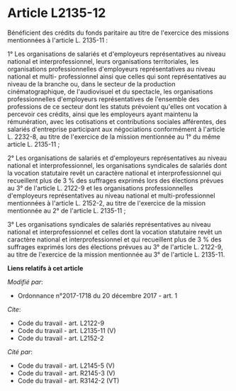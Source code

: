 # Article L2135-12

Bénéficient des crédits du fonds paritaire au titre de l'exercice des missions mentionnées à l'article L. 2135-11 :

1° Les organisations de salariés et d'employeurs représentatives au niveau national et interprofessionnel, leurs
organisations territoriales, les organisations professionnelles d'employeurs représentatives au niveau national et multi-
professionnel ainsi que celles qui sont représentatives au niveau de la branche ou, dans le secteur de la production
cinématographique, de l'audiovisuel et du spectacle, les organisations professionnelles d'employeurs représentatives de
l'ensemble des professions de ce secteur dont les statuts prévoient qu'elles ont vocation à percevoir ces crédits, ainsi que
les employeurs ayant maintenu la rémunération, avec les cotisations et contributions sociales afférentes, des salariés
d'entreprise participant aux négociations conformément à l'article L. 2232-8, au titre de l'exercice de la mission mentionnée
au 1° du même article L. 2135-11 ;

2° Les organisations de salariés et d'employeurs représentatives au niveau national et interprofessionnel, les organisations
syndicales de salariés dont la vocation statutaire revêt un caractère national et interprofessionnel qui recueillent plus de
3 % des suffrages exprimés lors des élections prévues au 3° de l'article L. 2122-9 et les organisations professionnelles
d'employeurs représentatives au niveau national et multi-professionnel mentionnées à l'article L. 2152-2, au titre de
l'exercice de la mission mentionnée au 2° de l'article L. 2135-11 ;

3° Les organisations syndicales de salariés représentatives au niveau national et interprofessionnel et celles dont la
vocation statutaire revêt un caractère national et interprofessionnel et qui recueillent plus de 3 % des suffrages exprimés
lors des élections prévues au 3° de l'article L. 2122-9, au titre de l'exercice de la mission mentionnée au 3° de l'article
L. 2135-11.

**Liens relatifs à cet article**

_Modifié par_:

  - Ordonnance n°2017-1718 du 20 décembre 2017 - art. 1

_Cite_:

  - Code du travail - art. L2122-9
  - Code du travail - art. L2135-11 (V)
  - Code du travail - art. L2152-2

_Cité par_:

  - Code du travail - art. L2145-5 (V)
  - Code du travail - art. R2145-3 (V)
  - Code du travail - art. R3142-2 (VT)
